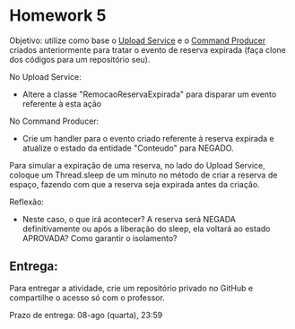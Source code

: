 # Homework 5

Objetivo: utilize como base o [Upload Service](https://github.com/diegoep/PWEB2/blob/master/sourcecode/UploadService/) e o [Command Producer](https://github.com/diegoep/PWEB2/blob/master/sourcecode/command-producer/) criados anteriormente para tratar o evento de reserva expirada (faça clone dos códigos para um repositório seu).

No Upload Service:
* Altere a classe "RemocaoReservaExpirada" para disparar um evento referente à esta ação

No Command Producer:
* Crie um handler para o evento criado referente à reserva expirada e atualize o estado da entidade "Conteudo" para NEGADO.

Para simular a expiração de uma reserva, no lado do Upload Service, coloque um Thread.sleep de um minuto no método de criar a reserva de espaço, fazendo com que a reserva seja expirada antes da criação.

Reflexão:
* Neste caso, o que irá acontecer? A reserva será NEGADA definitivamente ou após a liberação do sleep, ela voltará ao estado APROVADA? Como garantir o isolamento?

## Entrega:
Para entregar a atividade, crie um repositório privado no GitHub e compartilhe o acesso só com o professor.

Prazo de entrega:
08-ago (quarta), 23:59
